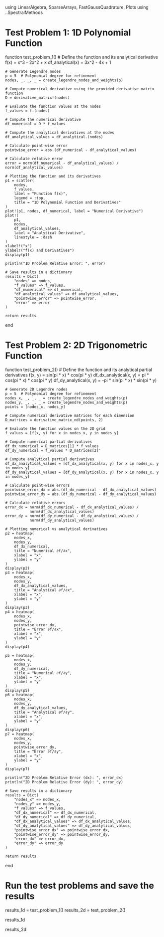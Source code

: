 using LinearAlgebra, SparseArrays, FastGaussQuadrature, Plots
using ..SpectralMethods

# Test Problem 1: 1D Polynomial Function
function test_problem_1()
    # Define the function and its analytical derivative
    f(x) = x^3 - 2x^2 + x
    df_analytical(x) = 3x^2 - 4x + 1

    # Generate Legendre nodes
    p = 5  # Polynomial degree for refinement
    nodes, _, _, _ = create_legendre_nodes_and_weights(p)

    # Compute numerical derivative using the provided derivative matrix function
    D = derivative_matrix!(nodes)

    # Evaluate the function values at the nodes
    f_values = f.(nodes)

    # Compute the numerical derivative
    df_numerical = D * f_values

    # Compute the analytical derivatives at the nodes
    df_analytical_values = df_analytical.(nodes)

    # Calculate point-wise error
    pointwise_error = abs.(df_numerical - df_analytical_values)

    # Calculate relative error
    error = norm(df_numerical - df_analytical_values) / norm(df_analytical_values)

    # Plotting the function and its derivatives
    p1 = scatter(
        nodes,
        f_values,
        label = "Function f(x)",
        legend = :top,
        title = "1D Polynomial Function and Derivatives"
    )
    plot!(p1, nodes, df_numerical, label = "Numerical Derivative")
    plot!(
        p1,
        nodes,
        df_analytical_values,
        label = "Analytical Derivative",
        linestyle = :dash
    )
    xlabel!("x")
    ylabel!("f(x) and Derivatives")
    display(p1)

    println("1D Problem Relative Error: ", error)

    # Save results in a dictionary
    results = Dict(
        "nodes" => nodes,
        "f_values" => f_values,
        "df_numerical" => df_numerical,
        "df_analytical_values" => df_analytical_values,
        "pointwise_error" => pointwise_error,
        "error" => error
    )

    return results
end

# Test Problem 2: 2D Trigonometric Function
function test_problem_2()
    # Define the function and its analytical partial derivatives
    f(x, y) = sin(pi * x) * cos(pi * y)
    df_dx_analytical(x, y) = pi * cos(pi * x) * cos(pi * y)
    df_dy_analytical(x, y) = -pi * sin(pi * x) * sin(pi * y)

    # Generate 2D Legendre nodes
    p = 5  # Polynomial degree for refinement
    nodes_x, _, _, _ = create_legendre_nodes_and_weights(p)
    nodes_y, _, _, _ = create_legendre_nodes_and_weights(p)
    points = [nodes_x, nodes_y]

    # Compute numerical derivative matrices for each dimension
    D_matrices = derivative_matrix_nd(points, 2)

    # Evaluate the function values on the 2D grid
    f_values = [f(x, y) for x in nodes_x, y in nodes_y]

    # Compute numerical partial derivatives
    df_dx_numerical = D_matrices[1] * f_values
    df_dy_numerical = f_values * D_matrices[2]'

    # Compute analytical partial derivatives
    df_dx_analytical_values = [df_dx_analytical(x, y) for x in nodes_x, y in nodes_y]
    df_dy_analytical_values = [df_dy_analytical(x, y) for x in nodes_x, y in nodes_y]

    # Calculate point-wise errors
    pointwise_error_dx = abs.(df_dx_numerical - df_dx_analytical_values)
    pointwise_error_dy = abs.(df_dy_numerical - df_dy_analytical_values)

    # Calculate relative errors
    error_dx = norm(df_dx_numerical - df_dx_analytical_values) /
               norm(df_dx_analytical_values)
    error_dy = norm(df_dy_numerical - df_dy_analytical_values) /
               norm(df_dy_analytical_values)

    # Plotting numerical vs analytical derivatives
    p2 = heatmap(
        nodes_x,
        nodes_y,
        df_dx_numerical,
        title = "Numerical ∂f/∂x",
        xlabel = "x",
        ylabel = "y"
    )
    display(p2)
    p3 = heatmap(
        nodes_x,
        nodes_y,
        df_dx_analytical_values,
        title = "Analytical ∂f/∂x",
        xlabel = "x",
        ylabel = "y"
    )
    display(p3)
    p4 = heatmap(
        nodes_x,
        nodes_y,
        pointwise_error_dx,
        title = "Error ∂f/∂x",
        xlabel = "x",
        ylabel = "y"
    )
    display(p4)

    p5 = heatmap(
        nodes_x,
        nodes_y,
        df_dy_numerical,
        title = "Numerical ∂f/∂y",
        xlabel = "x",
        ylabel = "y"
    )
    display(p5)
    p6 = heatmap(
        nodes_x,
        nodes_y,
        df_dy_analytical_values,
        title = "Analytical ∂f/∂y",
        xlabel = "x",
        ylabel = "y"
    )
    display(p6)
    p7 = heatmap(
        nodes_x,
        nodes_y,
        pointwise_error_dy,
        title = "Error ∂f/∂y",
        xlabel = "x",
        ylabel = "y"
    )
    display(p7)

    println("2D Problem Relative Error (dx): ", error_dx)
    println("2D Problem Relative Error (dy): ", error_dy)

    # Save results in a dictionary
    results = Dict(
        "nodes_x" => nodes_x,
        "nodes_y" => nodes_y,
        "f_values" => f_values,
        "df_dx_numerical" => df_dx_numerical,
        "df_dy_numerical" => df_dy_numerical,
        "df_dx_analytical_values" => df_dx_analytical_values,
        "df_dy_analytical_values" => df_dy_analytical_values,
        "pointwise_error_dx" => pointwise_error_dx,
        "pointwise_error_dy" => pointwise_error_dy,
        "error_dx" => error_dx,
        "error_dy" => error_dy
    )

    return results
end

# Run the test problems and save the results
results_1d = test_problem_1()
results_2d = test_problem_2()

results_1d

results_2d

